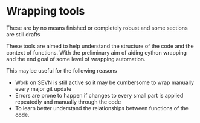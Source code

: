 # Wrapping tools
These are by no means finished or completely robust and some sections are still drafts

These tools are aimed to help understand the structure of the code and the context of functions. With the preliminary aim of aiding cython wrapping and the end goal of some level of wrapping automation. 

This may be useful for the following reasons

* Work on SEVN is still active so it may be cumbersome to wrap manually every major git update
* Errors are prone to happen if changes to every small part is applied repeatedly and manually through the code 
* To learn better understand the relationships between functions of the code.
